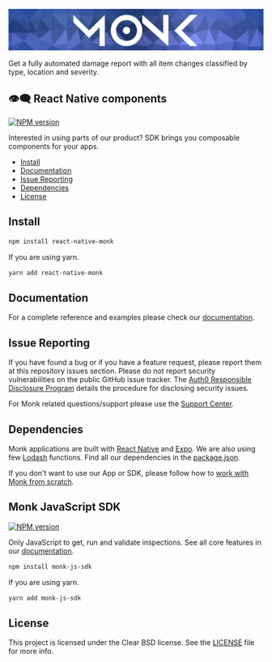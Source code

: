 ![Monk banner](assets/banner.webp)

Get a fully automated damage report with all item changes classified by type, location and severity.

## 👁️‍🗨️ React Native components

[![NPM version][npm-image]][npm-url]

Interested in using parts of our product? SDK brings you composable components for your apps.

- [Install](#install)
- [Documentation](#documentation)
- [Issue Reporting](#issue-reporting)
- [Dependencies](#dependencies)
- [License](#license)

## Install

```sh
npm install react-native-monk
```
If you are using yarn.
```sh
yarn add react-native-monk
```

## Documentation

For a complete reference and examples please check our [documentation](https://monkvision.github.io/monk/docs).

## Issue Reporting

If you have found a bug or if you have a feature request, please report them at this repository issues section. Please do not report security vulnerabilities on the public GitHub issue tracker. The [Auth0 Responsible Disclosure Program](https://auth0.com/whitehat) details the procedure for disclosing security issues.

For Monk related questions/support please use the [Support Center](https://support.monkvision.ai).

## Dependencies

Monk applications are built with [React Native](https://reactnative.dev/) and [Expo](https://expo.dev/). We are also using few [Lodash](https://lodash.com/) functions. Find all our dependencies in the [package.json](package.json).

If you don't want to use our App or SDK, please follow how to [work with Monk from scratch]().

## Monk JavaScript SDK

[![NPM version][npm-image2]][npm-url2]

Only JavaScript to get, run and validate inspections.
See all core features in our [documentation](https://monkvision.github.io/monk/docs/core).

```sh
npm install monk-js-sdk
```
If you are using yarn.
```sh
yarn add monk-js-sdk
```

## License

This project is licensed under the Clear BSD license. See the [LICENSE](LICENSE) file for more info.

<!-- CONST -->

[npm-image]: https://img.shields.io/npm/v/react-native-monk.svg?style=flat-square
[npm-url]: https://npmjs.org/package/react-native-monk

[npm-image2]: https://img.shields.io/npm/v/monk-js-sdk.svg?style=flat-square
[npm-url2]: https://npmjs.org/package/monk-js-sdk
